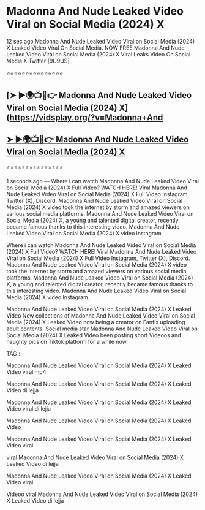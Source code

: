 ﻿# Madonna And Nude Leaked Video Viral on Social Media (2024) X



12 sec ago Madonna And Nude Leaked Video Viral on Social Media (2024) X Leaked Video Viral On Social Media. NOW FREE Madonna And Nude Leaked Video Viral on Social Media (2024) X Viral Leaks Video On Social Media X Twitter [9U9US]

⭐⭐⭐⭐⭐⭐⭐⭐⭐⭐⭐⭐⭐⭐⭐

## [➤ ►🌍📺📱👉 Madonna And Nude Leaked Video Viral on Social Media (2024) X](https://vidsplay.org/?v=Madonna+And

## [➤ ►🌍📺📱👉 Madonna And Nude Leaked Video Viral on Social Media (2024) X](https://vidsplay.org/?v=Madonna+And)


⭐⭐⭐⭐⭐⭐⭐⭐⭐⭐⭐⭐⭐⭐⭐



1 seconds ago — Where i can watch Madonna And Nude Leaked Video Viral on Social Media (2024) X Full Video? WATCH HERE! Viral Madonna And Nude Leaked Video Viral on Social Media (2024) X Full Video Instagram, Twitter (X), Discord. Madonna And Nude Leaked Video Viral on Social Media (2024) X video took the internet by storm and amazed viewers on various social media platforms. Madonna And Nude Leaked Video Viral on Social Media (2024) X, a young and talented digital creator, recently became famous thanks to this interesting video. Madonna And Nude Leaked Video Viral on Social Media (2024) X video instagram

Where i can watch Madonna And Nude Leaked Video Viral on Social Media (2024) X Full Video? WATCH HERE! Viral Madonna And Nude Leaked Video Viral on Social Media (2024) X Full Video Instagram, Twitter (X), Discord. Madonna And Nude Leaked Video Viral on Social Media (2024) X video took the internet by storm and amazed viewers on various social media platforms. Madonna And Nude Leaked Video Viral on Social Media (2024) X, a young and talented digital creator, recently became famous thanks to this interesting video. Madonna And Nude Leaked Video Viral on Social Media (2024) X video Instagram.

Madonna And Nude Leaked Video Viral on Social Media (2024) X Leaked Video New collections of Madonna And Nude Leaked Video Viral on Social Media (2024) X Leaked Video now being a creator on Fanfix uploading adult contents. Social media star Madonna And Nude Leaked Video Viral on Social Media (2024) X Leaked Video been posting short Videoos and naughty pics on Tiktok platform for a while now.

TAG :

 

Madonna And Nude Leaked Video Viral on Social Media (2024) X Leaked Video viral mp4

 

Madonna And Nude Leaked Video Viral on Social Media (2024) X Leaked Video di lejja

 

Madonna And Nude Leaked Video Viral on Social Media (2024) X Leaked Video viral di lejja

 

Madonna And Nude Leaked Video Viral on Social Media (2024) X Leaked Video

 

Madonna And Nude Leaked Video Viral on Social Media (2024) X Leaked Video viral

 

viral Madonna And Nude Leaked Video Viral on Social Media (2024) X Leaked Video di lejja

 

Madonna And Nude Leaked Video Viral on Social Media (2024) X Leaked Video viral

 

Videoo viral Madonna And Nude Leaked Video Viral on Social Media (2024) X Leaked Video di lejja